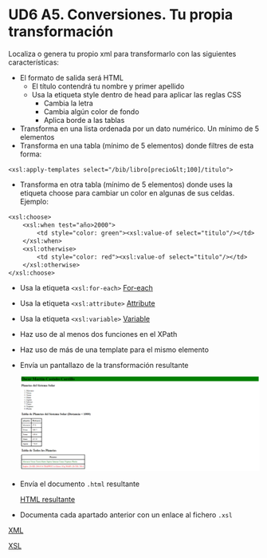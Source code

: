 # UD6 A5. Conversiones. Tu propia transformación

Localiza o genera tu propio xml para transformarlo con las siguientes características:
- El formato de salida será HTML
    - El título contendrá tu nombre y primer apellido
    - Usa la etiqueta style dentro de head para aplicar las reglas CSS
        - Cambia la letra
        - Cambia algún color de fondo
        - Aplica borde a las tablas
- Transforma en una lista ordenada por un dato numérico. Un mínimo de 5 elementos
- Transforma en una tabla (mínimo de 5 elementos) donde filtres de esta forma:
```console
<xsl:apply-templates select="/bib/libro[precio&lt;100]/titulo">
````
- Transforma en otra tabla (mínimo de 5 elementos) donde uses la etiqueta choose para cambiar un color en algunas de sus celdas. Ejemplo:
```console
<xsl:choose>
    <xsl:when test="año>2000">
        <td style="color: green"><xsl:value-of select="titulo"/></td>
    </xsl:when>
    <xsl:otherwise>
        <td style="color: red"><xsl:value-of select="titulo"/></td>
    </xsl:otherwise>
</xsl:choose>
```
- Usa la etiqueta ``<xsl:for-each>`` [For-each](https://github.com/iesgrancapitan-llmm/ud6-a5-conversiones-tu-propia-transformacion-oscarmcc-2/blob/121c741dd471dcd571ec37feca9f5facee3f3be9/planetas.xsl#L49)
- Usa la etiqueta ``<xsl:attribute>`` [Attribute](https://github.com/iesgrancapitan-llmm/ud6-a5-conversiones-tu-propia-transformacion-oscarmcc-2/blob/121c741dd471dcd571ec37feca9f5facee3f3be9/planetas.xsl#L78)
- Usa la etiqueta ``<xsl:variable>`` [Variable](https://github.com/iesgrancapitan-llmm/ud6-a5-conversiones-tu-propia-transformacion-oscarmcc-2/blob/121c741dd471dcd571ec37feca9f5facee3f3be9/planetas.xsl#L66)
- Haz uso de al menos dos funciones en el XPath
- Haz uso de más de una template para el mismo elemento
- Envía un pantallazo de la transformación resultante
  
  ![HTML](image.png)

- Envía el documento ``.html`` resultante
  
  [HTML resultante](resultado.html)

- Documenta cada apartado anterior con un enlace al fichero ``.xsl``

[XML](planetas.xml)

[XSL](planetas.xsl)

                            


